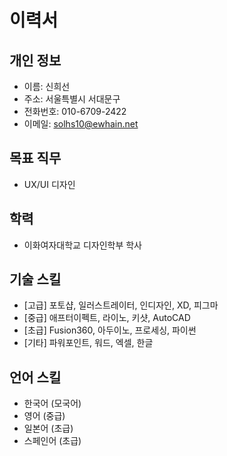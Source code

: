 # 이력서

## 개인 정보
- 이름: 신희선
- 주소: 서울특별시 서대문구
- 전화번호: 010-6709-2422
- 이메일: solhs10@ewhain.net

## 목표 직무
- UX/UI 디자인

## 학력
- 이화여자대학교 디자인학부 학사

## 기술 스킬
- [고급] 포토샵, 일러스트레이터, 인디자인, XD, 피그마
- [중급] 애프터이펙트, 라이노, 키샷, AutoCAD
- [초급] Fusion360, 아두이노, 프로세싱, 파이썬
- [기타] 파워포인트, 워드, 엑셀, 한글

## 언어 스킬
- 한국어 (모국어)
- 영어 (중급)
- 일본어 (초급)
- 스페인어 (초급)
